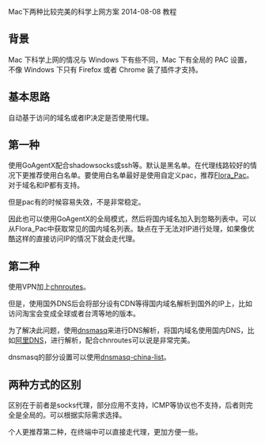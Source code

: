 Mac下两种比较完美的科学上网方案
2014-08-08
教程
## 背景

Mac 下科学上网的情况与 Windows 下有些不同，Mac 下有全局的 PAC 设置， 不像 Windows 下只有 Firefox 或者 Chrome 装了插件才支持。

## 基本思路

自动基于访问的域名或者IP决定是否使用代理。

## 第一种

使用GoAgentX配合shadowsocks或ssh等。默认是黑名单。在代理线路较好的情况下更推荐使用白名单。要使用白名单最好是使用自定义pac，推荐[Flora_Pac](https://github.com/Leask/Flora_Pac)。对于域名和IP都有支持。

但是pac有的时候容易失效，不是非常稳定。

因此也可以使用GoAgentX的全局模式，然后将国内域名加入到忽略列表中。可以从Flora_Pac中获取常见的国内域名列表。缺点在于无法对IP进行处理，如果像优酷这样的直接访问IP的情况下就会走代理。

## 第二种

使用VPN加上[chnroutes](https://code.google.com/p/chnroutes/)。

但是，使用国外DNS后会将部分设有CDN等得国内域名解析到国外的IP上，比如访问淘宝会变成全球或者台湾等地的版本。

为了解决此问题，使用[dnsmasq](http://www.thekelleys.org.uk/dnsmasq/doc.html)来进行DNS解析，将国内域名使用国内DNS，比如[阿里DNS](http://www.alidns.com)，进行解析，配合chnroutes可以说是非常完美。

dnsmasq的部分设置可以使用[dnsmasq-china-list](https://github.com/felixonmars/dnsmasq-china-list)。

## 两种方式的区别

区别在于前者是socks代理，部分应用不支持，ICMP等协议也不支持，后者则完全是全局的。可以根据实际需求选择。

个人更推荐第二种，在终端中可以直接走代理，更加方便一些。
